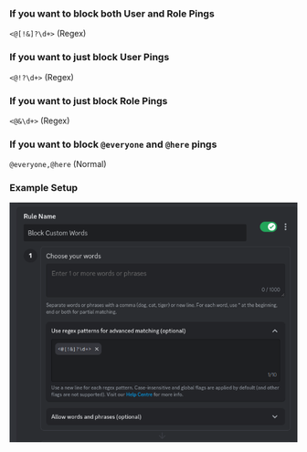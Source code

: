 ### If you want to block both User and Role Pings
`<@[!&]?\d+>` (Regex)

### If you want to just block User Pings
`<@!?\d+>` (Regex)

### If you want to just block Role Pings
`<@&\d+>` (Regex)

### If you want to block `@everyone` and `@here` pings
`@everyone,@here` (Normal)

### Example Setup
![Discord-AutoMod-Anti-Pings](assets/Discord-AutoMod-Anti-Pings.png)
